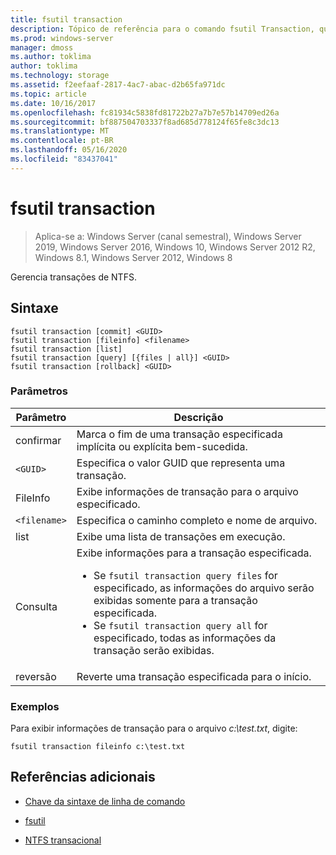 ```yaml
---
title: fsutil transaction
description: Tópico de referência para o comando fsutil Transaction, que gerencia transações NTFS.
ms.prod: windows-server
manager: dmoss
ms.author: toklima
author: toklima
ms.technology: storage
ms.assetid: f2eefaaf-2817-4ac7-abac-d2b65fa971dc
ms.topic: article
ms.date: 10/16/2017
ms.openlocfilehash: fc81934c5838fd81722b27a7b7e57b14709ed26a
ms.sourcegitcommit: bf887504703337f8ad685d778124f65fe8c3dc13
ms.translationtype: MT
ms.contentlocale: pt-BR
ms.lasthandoff: 05/16/2020
ms.locfileid: "83437041"
---
```

# <a name="fsutil-transaction"></a>fsutil transaction

> Aplica-se a: Windows Server (canal semestral), Windows Server 2019, Windows Server 2016, Windows 10, Windows Server 2012 R2, Windows 8.1, Windows Server 2012, Windows 8

Gerencia transações de NTFS.

## <a name="syntax"></a>Sintaxe

```
fsutil transaction [commit] <GUID>
fsutil transaction [fileinfo] <filename>
fsutil transaction [list]
fsutil transaction [query] [{files | all}] <GUID>
fsutil transaction [rollback] <GUID>
```

### <a name="parameters"></a>Parâmetros

| Parâmetro | Descrição |
| --------- | ----------- |
| confirmar | Marca o fim de uma transação especificada implícita ou explícita bem-sucedida. |
| `<GUID>` | Especifica o valor GUID que representa uma transação. |
| FileInfo  | Exibe informações de transação para o arquivo especificado. |
| `<filename>` | Especifica o caminho completo e nome de arquivo. |
| list | Exibe uma lista de transações em execução. |
| Consulta | Exibe informações para a transação especificada.<ul><li>Se `fsutil transaction query files` for especificado, as informações do arquivo serão exibidas somente para a transação especificada.</li><li>Se `fsutil transaction query all` for especificado, todas as informações da transação serão exibidas.</li></ul> |
| reversão | Reverte uma transação especificada para o início. |

### <a name="examples"></a>Exemplos

Para exibir informações de transação para o arquivo *c:\test.txt*, digite:

```
fsutil transaction fileinfo c:\test.txt
```

## <a name="additional-references"></a>Referências adicionais

- [Chave da sintaxe de linha de comando](command-line-syntax-key.md)

- [fsutil](fsutil.md)

- [NTFS transacional](https://docs.microsoft.com/previous-versions/windows/it-pro/windows-server-2008-R2-and-2008/cc730726(v=ws.10))
